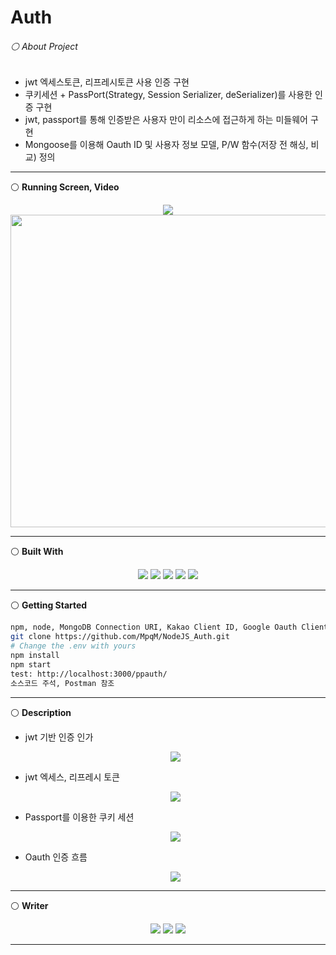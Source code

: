# Auth
###### ⚪ About Project
   * jwt 엑세스토큰, 리프레시토큰 사용 인증 구현
   * 쿠키세션 + PassPort(Strategy, Session Serializer, deSerializer)를 사용한 인증 구현
   * jwt, passport를 통해 인증받은 사용자 만이 리소스에 접근하게 하는 미들웨어 구현
   * Mongoose를 이용해 Oauth ID 및 사용자 정보 모델, P/W 함수(저장 전 해싱, 비교) 정의

- - -

⚪ **Running Screen, Video**
<p align ="center">
<a href="https://www.youtube.com/watch?v=vQkZ0dgmi9I"><img src ="https://img.shields.io/badge/youtube-FF0000.svg?&style=for-the-badge&logo=youtube&logoColor=white"/></a>
</br>
<img width="700" height="500" src="https://user-images.githubusercontent.com/79093184/268300607-ec6350cc-e75c-4796-b58d-3ce3a4182c51.png"/>
</p>

- - -

⚪ **Built With**
<p align ="center">
  <img src ="https://img.shields.io/badge/ejs-F7DF1E.svg?&style=for-the-badge&logo=ejs&logoColor=white"/> <img src ="https://img.shields.io/badge/javascript-F7DF1E.svg?&style=for-the-badge&logo=JavaScript&logoColor=white"/> <img src ="https://img.shields.io/badge/express-339933.svg?&style=for-the-badge&logo=express&logoColor=white"/> <img src ="https://img.shields.io/badge/nodejs-339933.svg?&style=for-the-badge&logo=nodedotjs&logoColor=white"/> <img src ="https://img.shields.io/badge/mongodb-339933.svg?&style=for-the-badge&logo=mongodb&logoColor=white"/>
</p>

- - -

⚪ **Getting Started**
  ```bash
  npm, node, MongoDB Connection URI, Kakao Client ID, Google Oauth Client ID
  git clone https://github.com/MpqM/NodeJS_Auth.git
  # Change the .env with yours
  npm install
  npm start
  test: http://localhost:3000/ppauth/
  소스코드 주석, Postman 참조
  ```

- - -

⚪ **Description**
   * jwt 기반 인증 인가
     <p align ="center"><img src="https://user-images.githubusercontent.com/79093184/268309865-786a47dc-375f-4eae-bf8e-1834a2a7002c.png"/></p>
   * jwt 엑세스, 리프레시 토큰
     <p align ="center"><img src="https://user-images.githubusercontent.com/79093184/268310086-41f36848-0fa9-4de2-b80b-019cb2eacc1b.png"/></p>
   * Passport를 이용한 쿠키 세션
     <p align ="center"><img src="https://user-images.githubusercontent.com/79093184/268310220-7ddbc695-f9a4-4231-88bd-53142ffda367.png"/></p>
   * Oauth 인증 흐름
     <p align ="center"><img src="https://user-images.githubusercontent.com/79093184/268310369-5082e1e3-b6f9-4847-a262-fdf04b637dcf.png"/></p>

- - -

⚪ **Writer**
<p align ="center">
  <img src ="https://img.shields.io/badge/gmail-EA4335.svg?&style=for-the-badge&logo=gmail&logoColor=white"/></a> <a href = "https://github.com/MpqM"><img src ="https://img.shields.io/badge/GitHub-181717.svg?&style=for-the-badge&logo=GitHub&logoColor=white"/></a> <a href = "https://MpqM.tistory.com/"> <img src ="https://img.shields.io/badge/tistory-000000.svg?&style=for-the-badge&logo=Tistory&logoColor=white"/></a>
</p>

- - -

